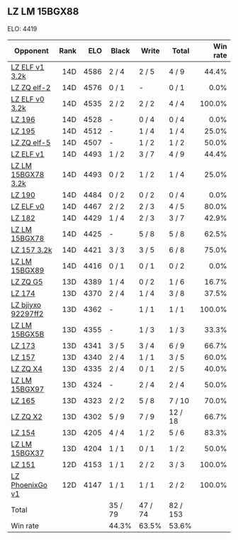## LZ LM 15BGX88 ##

ELO: 4419

Opponent | Rank | ELO | Black | Write | Total | Win rate
---------|-----:|----:|-------|-------|-------|-------:
[LZ ELF v1 3.2k](LZ%20ELF%20v1%203.2k.md) | 14D | 4586 | 2 / 4 | 2 / 5 | 4 / 9 | 44.4%
[LZ ZQ elf-2](LZ%20ZQ%20elf-2.md) | 14D | 4576 | 0 / 1 | - | 0 / 1 | 0.0%
[LZ ELF v0 3.2k](LZ%20ELF%20v0%203.2k.md) | 14D | 4535 | 2 / 2 | 2 / 2 | 4 / 4 | 100.0%
[LZ 196](LZ%20196.md) | 14D | 4528 | - | 0 / 4 | 0 / 4 | 0.0%
[LZ 195](LZ%20195.md) | 14D | 4512 | - | 1 / 4 | 1 / 4 | 25.0%
[LZ ZQ elf-5](LZ%20ZQ%20elf-5.md) | 14D | 4507 | - | 1 / 2 | 1 / 2 | 50.0%
[LZ ELF v1](LZ%20ELF%20v1.md) | 14D | 4493 | 1 / 2 | 3 / 7 | 4 / 9 | 44.4%
[LZ LM 15BGX78 3.2k](LZ%20LM%2015BGX78%203.2k.md) | 14D | 4493 | 0 / 2 | 1 / 2 | 1 / 4 | 25.0%
[LZ 190](LZ%20190.md) | 14D | 4484 | 0 / 2 | 0 / 2 | 0 / 4 | 0.0%
[LZ ELF v0](LZ%20ELF%20v0.md) | 14D | 4467 | 2 / 2 | 2 / 3 | 4 / 5 | 80.0%
[LZ 182](LZ%20182.md) | 14D | 4429 | 1 / 4 | 2 / 3 | 3 / 7 | 42.9%
[LZ LM 15BGX78](LZ%20LM%2015BGX78.md) | 14D | 4425 | - | 5 / 8 | 5 / 8 | 62.5%
[LZ 157 3.2k](LZ%20157%203.2k.md) | 14D | 4421 | 3 / 3 | 3 / 5 | 6 / 8 | 75.0%
[LZ LM 15BGX89](LZ%20LM%2015BGX89.md) | 14D | 4416 | 0 / 1 | 0 / 1 | 0 / 2 | 0.0%
[LZ ZQ G5](LZ%20ZQ%20G5.md) | 13D | 4389 | 1 / 4 | 0 / 2 | 1 / 6 | 16.7%
[LZ 174](LZ%20174.md) | 13D | 4370 | 2 / 4 | 1 / 4 | 3 / 8 | 37.5%
[LZ bjiyxo 92297ff2](LZ%20bjiyxo%2092297ff2.md) | 13D | 4362 | - | 1 / 1 | 1 / 1 | 100.0%
[LZ LM 15BGX5B](LZ%20LM%2015BGX5B.md) | 13D | 4355 | - | 1 / 3 | 1 / 3 | 33.3%
[LZ 173](LZ%20173.md) | 13D | 4341 | 3 / 5 | 3 / 4 | 6 / 9 | 66.7%
[LZ 157](LZ%20157.md) | 13D | 4340 | 2 / 4 | 1 / 1 | 3 / 5 | 60.0%
[LZ ZQ X4](LZ%20ZQ%20X4.md) | 13D | 4335 | 2 / 4 | 0 / 1 | 2 / 5 | 40.0%
[LZ LM 15BGX97](LZ%20LM%2015BGX97.md) | 13D | 4324 | - | 2 / 4 | 2 / 4 | 50.0%
[LZ 165](LZ%20165.md) | 13D | 4323 | 2 / 2 | 5 / 8 | 7 / 10 | 70.0%
[LZ ZQ X2](LZ%20ZQ%20X2.md) | 13D | 4302 | 5 / 9 | 7 / 9 | 12 / 18 | 66.7%
[LZ 154](LZ%20154.md) | 13D | 4205 | 4 / 4 | 1 / 2 | 5 / 6 | 83.3%
[LZ LM 15BGX37](LZ%20LM%2015BGX37.md) | 13D | 4204 | 1 / 1 | 0 / 1 | 1 / 2 | 50.0%
[LZ 151](LZ%20151.md) | 12D | 4153 | 1 / 1 | 2 / 2 | 3 / 3 | 100.0%
[LZ PhoenixGo v1](LZ%20PhoenixGo%20v1.md) | 12D | 4147 | 1 / 1 | 1 / 1 | 2 / 2 | 100.0%
Total | | | 35 / 79 | 47 / 74 | 82 / 153 | 
Win rate| | | 44.3% | 63.5% | 53.6% | 
